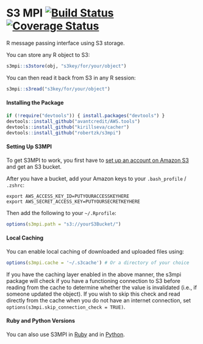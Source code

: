 S3 MPI [![Build Status](https://travis-ci.org/robertzk/s3mpi.svg?branch=master)](https://travis-ci.org/robertzk/s3mpi) [![Coverage Status](https://coveralls.io/repos/robertzk/s3mpi/badge.png)](https://coveralls.io/r/robertzk/s3mpi)
=====

R message passing interface using S3 storage.

You can store any R object to S3:

```R
s3mpi::s3store(obj, "s3key/for/your/object")
```

You can then read it back from S3 in any R session:

```R
s3mpi::s3read("s3key/for/your/object")
```


#### Installing the Package

```R
if (!require("devtools")) { install.packages("devtools") }
devtools::install_github("avantcredit/AWS.tools")
devtools::install_github("kirillseva/cacher")
devtools::install_github("robertzk/s3mpi")
```


#### Setting Up S3MPI

To get S3MPI to work, you first have to [set up an account on Amazon S3](https://aws.amazon.com/s3/) and get an S3 bucket.

After you have a bucket, add your Amazon keys to your `.bash_profile` / `.zshrc`:

```
export AWS_ACCESS_KEY_ID=PUTYOURACCESSKEYHERE
export AWS_SECRET_ACCESS_KEY=PUTYOURSECRETKEYHERE
```

Then add the following to your `~/.Rprofile`:

```R
options(s3mpi.path = "s3://yourS3Bucket/")
```


#### Local Caching

You can enable local caching of downloaded and uploaded files using:

```R
options(s3mpi.cache = '~/.s3cache') # Or a directory of your choice
```

If you have the caching layer enabled in the above manner, the s3mpi package will
check if you have a functioning connection to S3 before reading from the cache
to determine whether the value is invalidated (i.e., if someone updated the object).
If you wish to skip this check and read directly from the cache when you do not
have an internet connection, set `options(s3mpi.skip_connection_check = TRUE)`.


#### Ruby and Python Versions

You can also use S3MPI in [Ruby](https://github.com/robertzk/s3mpi-ruby) and in [Python](https://github.com/robertzk/s3mpy).
